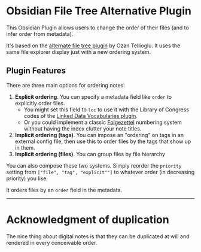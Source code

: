 # Obsidian File Tree Alternative Plugin

This Obsidian Plugin allows users to change the order of their files (and to infer order from metadata).

It's based on the [alternate file tree plugin](https://github.com/ozntel/file-tree-alternative) by Ozan Tellioglu. It uses the same file explorer display just with a new ordering system.

## Plugin Features

There are three main options for ordering notes:

1. **Explicit ordering**. You can specify a metadata field like `order` to explicitly order files.
    - You might set this field to `lcc` to use it with the Library of Congress codes of the [Linked Data Vocabularies plugin](https://github.com/kometenstaub/obsidian-linked-data-vocabularies).
    - Or you could implement a classic [Folgezettel](https://medium.com/@ethomasv/the-folgezettel-conundrum-20b14dc986ec) numbering system without having the index clutter your note titles.
2. **Implicit ordering (tags)**. You can impose an "ordering" on tags in an external config file, then use this to order files by the tags that show up in them.
3. **Implicit ordering (files)**. You can group files by file hierarchy

You can also compose these two systems. Simply reorder the `priority` setting from `["file", "tag", "explicit""]` to whatever order (in decreasing priority) you like.

It orders files by an `order` field in the metadata.

---

# Acknowledgment of duplication

The nice thing about digital notes is that they can be duplicated at will and rendered in every conceivable order.
